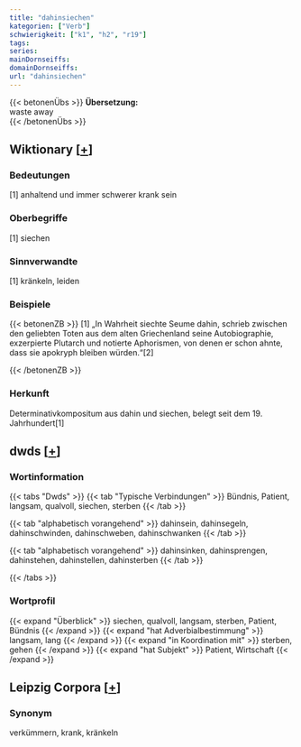 ```yaml
---
title: "dahinsiechen"
kategorien: ["Verb"]
schwierigkeit: ["k1", "h2", "r19"]
tags:
series:
mainDornseiffs:
domainDornseiffs:
url: "dahinsiechen"
---
```


{{< betonenÜbs >}}
**Übersetzung:**  
waste away  
{{< /betonenÜbs >}}

## Wiktionary [[+](https://de.wiktionary.org/wiki/dahinsiechen)]

### Bedeutungen
[1] anhaltend und immer schwerer krank sein  

### Oberbegriffe
[1] siechen  

### Sinnverwandte
[1] kränkeln, leiden  

### Beispiele
{{< betonenZB >}}
[1] „In Wahrheit siechte Seume dahin, schrieb zwischen den geliebten Toten aus dem alten Griechenland seine Autobiographie, exzerpierte Plutarch und notierte Aphorismen, von denen er schon ahnte, dass sie apokryph bleiben würden.“[2]  

{{< /betonenZB >}}
### Herkunft
Determinativkompositum aus dahin und siechen, belegt seit dem 19. Jahrhundert[1]  



## dwds [[+](https://www.dwds.de/wb/dahinsiechen)]

### Wortinformation
{{< tabs "Dwds" >}}
{{< tab "Typische Verbindungen" >}}
Bündnis, Patient, langsam, qualvoll, siechen, sterben
{{< /tab >}}

{{< tab "alphabetisch vorangehend" >}}
dahinsein, dahinsegeln, dahinschwinden, dahinschweben, dahinschwanken
{{< /tab >}}

{{< tab "alphabetisch vorangehend" >}}
dahinsinken, dahinsprengen, dahinstehen, dahinstellen, dahinsterben
{{< /tab >}}

{{< /tabs >}}

### Wortprofil
{{< expand "Überblick" >}} siechen, qualvoll, langsam, sterben, Patient, Bündnis {{< /expand >}}
{{< expand "hat Adverbialbestimmung" >}} langsam, lang {{< /expand >}}
{{< expand "in Koordination mit" >}} sterben, gehen {{< /expand >}}
{{< expand "hat Subjekt" >}} Patient, Wirtschaft {{< /expand >}}

## Leipzig Corpora [[+](https://corpora.uni-leipzig.de/en/res?word=dahinsiechen&corpusId=deu_newscrawl-public_2018)]


### Synonym
verkümmern, krank, kränkeln


